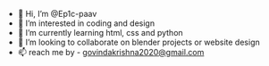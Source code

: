 - 👋 Hi, I’m @Ep1c-paav
- 👀 I’m interested in coding and design 
- 🌱 I’m currently learning html, css and python
- 💞️ I’m looking to collaborate on blender projects or website design 
- 📫 reach me by - govindakrishna2020@gmail.com

<!---
Ep1c-paav/Ep1c-paav is a ✨ special ✨ repository because its `README.md` (this file) appears on your GitHub profile.
You can click the Preview link to take a look at your changes.
--->
